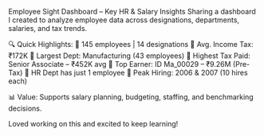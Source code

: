 Employee Sight Dashboard – Key HR & Salary Insights
Sharing a dashboard I created to analyze employee data across designations, departments, salaries, and tax trends.

🔍 Quick Highlights:
🔹 145 employees | 14 designations
🔹 Avg. Income Tax: ₹172K
🔹 Largest Dept: Manufacturing (43 employees)
🔹 Highest Tax Paid: Senior Associate – ₹452K avg
🔹 Top Earner: ID Ma_00029 – ₹9.26M (Pre-Tax)
🔹 HR Dept has just 1 employee
🔹 Peak Hiring: 2006 & 2007 (10 hires each)

📊 Value:
Supports salary planning, budgeting, staffing, and benchmarking decisions.

Loved working on this and excited to keep learning!
